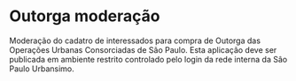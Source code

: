 # Outorga moderação

Moderação do cadatro de interessados para compra de Outorga das Operações Urbanas Consorciadas de São Paulo.
Esta aplicação deve ser publicada em ambiente restrito controlado pelo login da rede interna da Sâo Paulo Urbansimo. 

